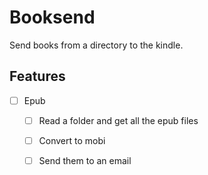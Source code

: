 # Booksend

Send books from a directory to the kindle.

## Features
- [ ] Epub
  - [ ] Read a folder and get all the epub files
  - [ ] Convert to mobi
  - [ ] Send them to an email

